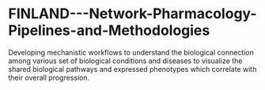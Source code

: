 # FINLAND---Network-Pharmacology-Pipelines-and-Methodologies
Developing mechanistic workflows to understand the biological connection among various set of biological conditions and diseases to visualize the shared biological pathways and expressed phenotypes which correlate with their overall progression.
